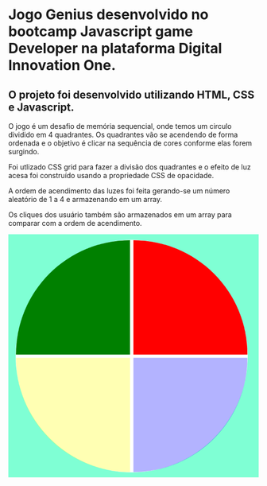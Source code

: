 # Jogo Genius desenvolvido no bootcamp Javascript game Developer na plataforma Digital Innovation One.

## O projeto foi desenvolvido utilizando HTML, CSS e Javascript.

O jogo é um desafio de memória sequencial, onde temos um circulo dividido em 4 quadrantes. 
Os quadrantes vão se acendendo de forma ordenada e o objetivo é clicar na sequência de cores conforme elas forem surgindo.

Foi utlizado CSS grid para fazer a divisão dos quadrantes e o efeito de luz acesa foi construído usando a propriedade CSS de opacidade.

A ordem de acendimento das luzes foi feita gerando-se um número aleatório de 1 a 4 e armazenando em um array.

Os cliques dos usuário também são armazenados em um array para comparar com a ordem de acendimento.

![screenshot](imgs/screenshot.PNG)


